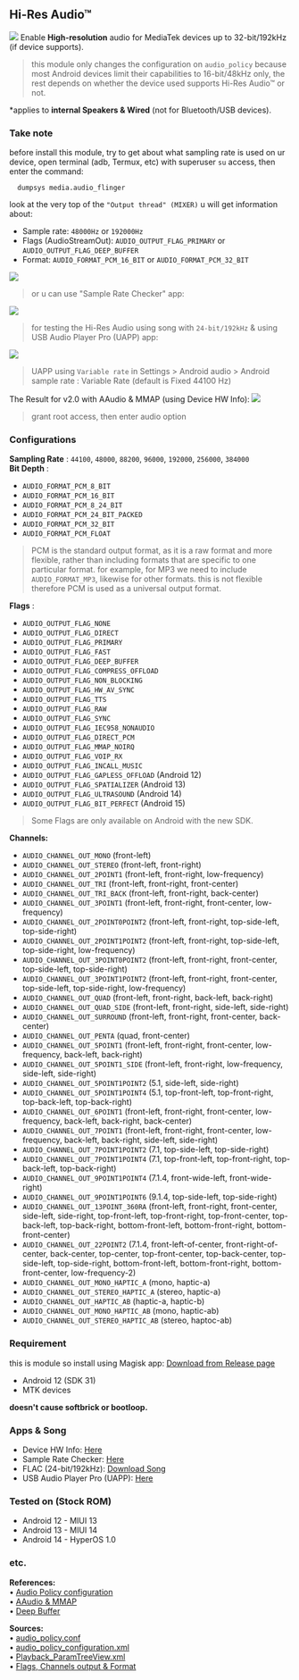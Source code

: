 ## Hi-Res Audio™
 ![](https://github.com/adivenxnataly/Hi-ResAudio/blob/main/files/banner.png)
 Enable **High-resolution** audio for MediaTek devices up to 32-bit/192kHz (if device supports).

> this module only changes the configuration on `audio_policy` because most Android devices limit their capabilities to 16-bit/48kHz only, the rest depends on whether the device used supports Hi-Res Audio™ or not.

 *applies to **internal Speakers & Wired** (not for Bluetooth/USB devices).
### Take note
  before install this module, try to get about what sampling rate is used on ur device, open terminal (adb, Termux, etc) with superuser `su` access, then enter the command:
  
      dumpsys media.audio_flinger

  look at the very top of the `"Output thread" (MIXER)` u will get information about:
  
   - Sample rate: `48000Hz` or `192000Hz`
   - Flags (AudioStreamOut): `AUDIO_OUTPUT_FLAG_PRIMARY` or `AUDIO_OUTPUT_FLAG_DEEP_BUFFER`
   - Format: `AUDIO_FORMAT_PCM_16_BIT` or `AUDIO_FORMAT_PCM_32_BIT`
 
![](https://github.com/adivenxnataly/Hi-ResAudio/blob/main/files/dumpsys-ss.jpg)

> or u can use "Sample Rate Checker" app:

![](https://github.com/adivenxnataly/Hi-ResAudio/blob/main/files/sampleratechecker.jpg)

> for testing the Hi-Res Audio using song with `24-bit/192kHz` & using USB Audio Player Pro (UAPP) app:
  
![](https://github.com/adivenxnataly/Hi-ResAudio/blob/main/files/usbaudioplayerpro.jpg)
> UAPP using `Variable rate` in Settings > Android audio > Android sample rate : Variable Rate (default is Fixed 44100 Hz)

The Result for v2.0 with AAudio & MMAP (using Device HW Info):
![](https://github.com/adivenxnataly/Hi-ResAudio/blob/main/files/aaudio_mmap.jpg)
> grant root access, then enter audio option

### Configurations
**Sampling Rate** : `44100`, `48000`, `88200`, `96000`, `192000`, `256000`, `384000`
<br>
**Bit Depth** :
- `AUDIO_FORMAT_PCM_8_BIT`
- `AUDIO_FORMAT_PCM_16_BIT`
- `AUDIO_FORMAT_PCM_8_24_BIT`
- `AUDIO_FORMAT_PCM_24_BIT_PACKED`
- `AUDIO_FORMAT_PCM_32_BIT`
- `AUDIO_FORMAT_PCM_FLOAT`
>PCM is the standard output format, as it is a raw format and more flexible, rather than including formats that are specific to one particular format. for example, for MP3 we need to include `AUDIO_FORMAT_MP3`, likewise for other formats. this is not flexible therefore PCM is used as a universal output format.

**Flags** :
- `AUDIO_OUTPUT_FLAG_NONE`
- `AUDIO_OUTPUT_FLAG_DIRECT`
- `AUDIO_OUTPUT_FLAG_PRIMARY`
- `AUDIO_OUTPUT_FLAG_FAST`
- `AUDIO_OUTPUT_FLAG_DEEP_BUFFER`
- `AUDIO_OUTPUT_FLAG_COMPRESS_OFFLOAD`
- `AUDIO_OUTPUT_FLAG_NON_BLOCKING`
- `AUDIO_OUTPUT_FLAG_HW_AV_SYNC`
- `AUDIO_OUTPUT_FLAG_TTS`
- `AUDIO_OUTPUT_FLAG_RAW`
- `AUDIO_OUTPUT_FLAG_SYNC`
- `AUDIO_OUTPUT_FLAG_IEC958_NONAUDIO`
- `AUDIO_OUTPUT_FLAG_DIRECT_PCM`
- `AUDIO_OUTPUT_FLAG_MMAP_NOIRQ`
- `AUDIO_OUTPUT_FLAG_VOIP_RX`
- `AUDIO_OUTPUT_FLAG_INCALL_MUSIC`
- `AUDIO_OUTPUT_FLAG_GAPLESS_OFFLOAD` (Android 12)
- `AUDIO_OUTPUT_FLAG_SPATIALIZER` (Android 13)
- `AUDIO_OUTPUT_FLAG_ULTRASOUND` (Android 14)
- `AUDIO_OUTPUT_FLAG_BIT_PERFECT` (Android 15)
>Some Flags are only available on Android with the new SDK.

**Channels:**
- `AUDIO_CHANNEL_OUT_MONO` (front-left)
- `AUDIO_CHANNEL_OUT_STEREO` (front-left, front-right)
- `AUDIO_CHANNEL_OUT_2POINT1` (front-left, front-right, low-frequency)
- `AUDIO_CHANNEL_OUT_TRI` (front-left, front-right, front-center)
- `AUDIO_CHANNEL_OUT_TRI_BACK` (front-left, front-right, back-center)
- `AUDIO_CHANNEL_OUT_3POINT1` (front-left, front-right, front-center, low-frequency)
- `AUDIO_CHANNEL_OUT_2POINT0POINT2` (front-left, front-right, top-side-left, top-side-right)
- `AUDIO_CHANNEL_OUT_2POINT1POINT2` (front-left, front-right, top-side-left, top-side-right, low-frequency) 
- `AUDIO_CHANNEL_OUT_3POINT0POINT2` (front-left, front-right, front-center, top-side-left, top-side-right)
- `AUDIO_CHANNEL_OUT_3POINT1POINT2` (front-left, front-right, front-center, top-side-left, top-side-right, low-frequency)
- `AUDIO_CHANNEL_OUT_QUAD` (front-left, front-right, back-left, back-right)
- `AUDIO_CHANNEL_OUT_QUAD_SIDE` (front-left, front-right, side-left, side-right)
- `AUDIO_CHANNEL_OUT_SURROUND` (front-left, front-right, front-center, back-center)
- `AUDIO_CHANNEL_OUT_PENTA` (quad, front-center)
- `AUDIO_CHANNEL_OUT_5POINT1` (front-left, front-right, front-center, low-frequency, back-left, back-right)
- `AUDIO_CHANNEL_OUT_5POINT1_SIDE` (front-left, front-right, low-frequency, side-left, side-right)
- `AUDIO_CHANNEL_OUT_5POINT1POINT2` (5.1, side-left, side-right)
- `AUDIO_CHANNEL_OUT_5POINT1POINT4` (5.1, top-front-left, top-front-right, top-back-left, top-back-right)
- `AUDIO_CHANNEL_OUT_6POINT1` (front-left, front-right, front-center, low-frequency, back-left, back-right, back-center)
- `AUDIO_CHANNEL_OUT_7POINT1` (front-left, front-right, front-center, low-frequency, back-left, back-right, side-left, side-right)
- `AUDIO_CHANNEL_OUT_7POINT1POINT2` (7.1, top-side-left, top-side-right)
- `AUDIO_CHANNEL_OUT_7POINT1POINT4` (7.1, top-front-left, top-front-right, top-back-left, top-back-right)
- `AUDIO_CHANNEL_OUT_9POINT1POINT4` (7.1.4, front-wide-left, front-wide-right)
- `AUDIO_CHANNEL_OUT_9POINT1POINT6` (9.1.4, top-side-left, top-side-right)
- `AUDIO_CHANNEL_OUT_13POINT_360RA` (front-left, front-right, front-center, side-left, side-right, top-front-left, top-front-right, top-front-center, top-back-left, top-back-right, bottom-front-left, bottom-front-right, bottom-front-center)
- `AUDIO_CHANNEL_OUT_22POINT2` (7.1.4, front-left-of-center, front-right-of-center, back-center, top-center, top-front-center, top-back-center, top-side-left, top-side-right, bottom-front-left, bottom-front-right, bottom-front-center, low-frequency-2)
- `AUDIO_CHANNEL_OUT_MONO_HAPTIC_A` (mono, haptic-a)
- `AUDIO_CHANNEL_OUT_STEREO_HAPTIC_A` (stereo, haptic-a)
- `AUDIO_CHANNEL_OUT_HAPTIC_AB` (haptic-a, haptic-b)
- `AUDIO_CHANNEL_OUT_MONO_HAPTIC_AB` (mono, haptic-ab)
- `AUDIO_CHANNEL_OUT_STEREO_HAPTIC_AB` (stereo, haptoc-ab)

### Requirement
 this is module so install using Magisk app:
 [Download from Release page](https://github.com/adivenxnataly/Hi-ResAudio/releases)

  - Android 12 (SDK 31)
  - MTK devices
  
 **doesn't cause softbrick or bootloop.**
### Apps & Song

 - Device HW Info: [Here](https://play.google.com/store/apps/details?id=ru.andr7e.deviceinfohw)
 - Sample Rate Checker: [Here](https://drive.google.com/uc?export=download&id=12y7HTmKdsWJuvOrDS8F2VS-vdmJgE8Ow)
 - FLAC (24-bit/192kHz): [Download Song](https://drive.google.com/uc?export=download&id=1fI7vuuZyZ519OyzWF9x0rQD5qH7ZJlyd) 
 - USB Audio Player Pro (UAPP): [Here](https://play.google.com/store/apps/details?id=com.extreamsd.usbaudioplayerpro)

### Tested on (Stock ROM)
  - Android 12 - MIUI 13
  - Android 13 - MIUI 14
  - Android 14 - HyperOS 1.0

### etc.
**References:**
<br>
• [Audio Policy configuration](https://source.android.com/docs/core/audio/implement-policy)
<br>
• [AAudio & MMAP](https://source.android.com/docs/core/audio/aaudio)
<br>
• [Deep Buffer](https://android.googlesource.com/platform/frameworks/av/+/439e4ed)

**Sources:**
<br>
• [audio_policy.conf](https://dumps.tadiphone.dev/dumps/xiaomi/agate/-/blob/missi-user-12-SP1A.210812.016-V13.0.2.0.SKWMIXM-release-keys/vendor/etc/audio_policy.conf?ref_type=heads)
<br>
• [audio_policy_configuration.xml](https://dumps.tadiphone.dev/dumps/xiaomi/agate/-/blob/missi-user-12-SP1A.210812.016-V13.0.2.0.SKWMIXM-release-keys/vendor/etc/audio_policy_configuration.xml?ref_type=heads)
<br>
• [Playback_ParamTreeView.xml](https://dumps.tadiphone.dev/dumps/xiaomi/agate/-/blob/missi-user-12-SP1A.210812.016-V13.0.2.0.SKWMIXM-release-keys/vendor/etc/audio_param/Playback_ParamTreeView.xml?ref_type=heads)
<br>
• [Flags, Channels output & Format](https://cs.android.com/android/platform/superproject/+/main:system/media/audio/include/system/audio-hal-enums.h?hl=es-419)
<br>
